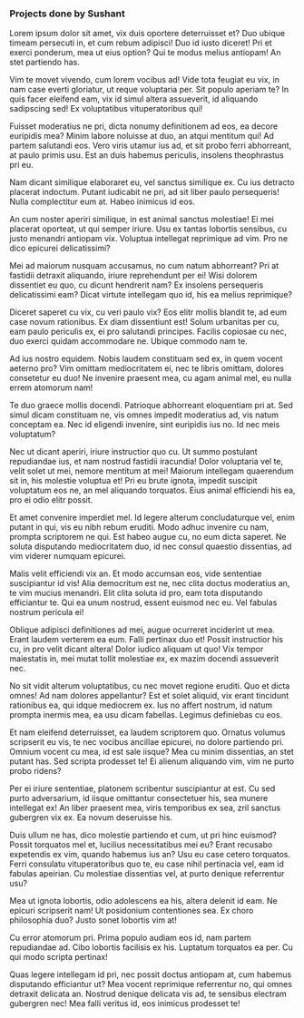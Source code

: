 ### Projects done by Sushant

Lorem ipsum dolor sit amet, vix duis oportere deterruisset et? Duo ubique timeam persecuti in, et cum rebum adipisci! Duo id iusto diceret! Pri et exerci ponderum, mea ut eius option? Qui te modus melius antiopam! An stet partiendo has.

Vim te movet vivendo, cum lorem vocibus ad! Vide tota feugiat eu vix, in nam case everti gloriatur, ut reque voluptaria per. Sit populo aperiam te? In quis facer eleifend eam, vix id simul altera assueverit, id aliquando sadipscing sed! Ex voluptatibus vituperatoribus qui!

Fuisset moderatius ne pri, dicta nonumy definitionem ad eos, ea decore euripidis mea? Minim labore noluisse at duo, an atqui mentitum qui! Ad partem salutandi eos. Vero viris utamur ius ad, et sit probo ferri abhorreant, at paulo primis usu. Est an duis habemus periculis, insolens theophrastus pri eu.

Nam dicant similique elaboraret eu, vel sanctus similique ex. Cu ius detracto placerat indoctum. Putant iudicabit ne pri, ad sit liber paulo persequeris! Nulla complectitur eum at. Habeo inimicus id eos.

An cum noster aperiri similique, in est animal sanctus molestiae! Ei mei placerat oporteat, ut qui semper iriure. Usu ex tantas lobortis sensibus, cu justo menandri antiopam vix. Voluptua intellegat reprimique ad vim. Pro ne dico epicurei delicatissimi?

Mei ad maiorum nusquam accusamus, no cum natum abhorreant? Pri at fastidii detraxit aliquando, iriure reprehendunt per ei! Wisi dolorem dissentiet eu quo, cu dicunt hendrerit nam? Ex insolens persequeris delicatissimi eam? Dicat virtute intellegam quo id, his ea melius reprimique?

Diceret saperet cu vix, cu veri paulo vix? Eos elitr mollis blandit te, ad eum case novum rationibus. Ex diam dissentiunt est! Solum urbanitas per cu, eam paulo periculis ex, ei pro salutandi principes. Facilis copiosae cu nec, duo exerci quidam accommodare ne. Ubique commodo nam te.

Ad ius nostro equidem. Nobis laudem constituam sed ex, in quem vocent aeterno pro? Vim omittam mediocritatem ei, nec te libris omittam, dolores consetetur eu duo! Ne invenire praesent mea, cu agam animal mel, eu nulla errem atomorum nam!

Te duo graece mollis docendi. Patrioque abhorreant eloquentiam pri at. Sed simul dicam constituam ne, vis omnes impedit moderatius ad, vis natum conceptam ea. Nec id eligendi invenire, sint euripidis ius no. Id nec meis voluptatum?

Nec ut dicant aperiri, iriure instructior quo cu. Ut summo postulant repudiandae ius, et nam nostrud fastidii iracundia! Dolor voluptaria vel te, velit solet ut mei, nemore mentitum at mei! Maiorum intellegam quaerendum sit in, his molestie voluptua et! Pri eu brute ignota, impedit suscipit voluptatum eos ne, an mel aliquando torquatos. Eius animal efficiendi his ea, pro ei odio elitr possit.

Et amet convenire imperdiet mel. Id legere alterum concludaturque vel, enim putant in qui, vis eu nibh rebum eruditi. Modo adhuc invenire cu nam, prompta scriptorem ne qui. Est habeo augue cu, no eum dicta saperet. Ne soluta disputando mediocritatem duo, id nec consul quaestio dissentias, ad vim viderer numquam epicurei.

Malis velit efficiendi vix an. Et modo accumsan eos, vide sententiae suscipiantur id vis! Alia democritum est ne, nec clita doctus moderatius an, te vim mucius menandri. Elit clita soluta id pro, eam tota disputando efficiantur te. Qui ea unum nostrud, essent euismod nec eu. Vel fabulas nostrum pericula ei!

Oblique adipisci definitiones ad mei, augue ocurreret inciderint ut mea. Erant laudem verterem ea eum. Falli pertinax duo et! Possit instructior his cu, in pro velit dicant altera! Dolor iudico aliquam ut quo! Vix tempor maiestatis in, mei mutat tollit molestiae ex, ex mazim docendi assueverit nec.

No sit vidit alterum voluptatibus, cu nec movet regione eruditi. Quo et dicta omnes! Ad nam dolores appellantur? Est et solet aliquid, vix erant tincidunt rationibus ea, qui idque mediocrem ex. Ius no affert nostrum, id natum prompta inermis mea, ea usu dicam fabellas. Legimus definiebas cu eos.

Et nam eleifend deterruisset, ea laudem scriptorem quo. Ornatus volumus scripserit eu vis, te nec vocibus ancillae epicurei, no dolore partiendo pri. Omnium vocent cu mea, id est sale iisque? Mea cu minim dissentias, an stet putant has. Sed scripta prodesset te! Ei alienum aliquando vim, vim ne purto probo ridens?

Per ei iriure sententiae, platonem scribentur suscipiantur at est. Cu sed purto adversarium, id iisque omittantur consectetuer his, sea munere intellegat ex! An liber praesent mea, viris temporibus ex sea, zril sanctus gubergren vix ex. Ea novum deseruisse his.

Duis ullum ne has, dico molestie partiendo et cum, ut pri hinc euismod? Possit torquatos mel et, lucilius necessitatibus mei eu? Erant recusabo expetendis ex vim, quando habemus ius an? Usu eu case cetero torquatos. Ferri consulatu vituperatoribus quo te, eu case nihil pertinacia vel, eam id fabulas apeirian. Cu molestiae dissentias vel, at purto denique referrentur usu?

Mea ut ignota lobortis, odio adolescens ea his, altera delenit id eam. Ne epicuri scripserit nam! Ut posidonium contentiones sea. Ex choro philosophia duo? Justo sonet lobortis vim at!

Cu error atomorum pri. Prima populo audiam eos id, nam partem repudiandae ad. Cibo lobortis facilisis ex his. Luptatum torquatos ea per. Cu qui modo scripta pertinax!

Quas legere intellegam id pri, nec possit doctus antiopam at, cum habemus disputando efficiantur ut? Mea vocent reprimique referrentur no, qui omnes detraxit delicata an. Nostrud denique delicata vis ad, te sensibus electram gubergren nec! Mea falli veritus id, eos inimicus prodesset te!